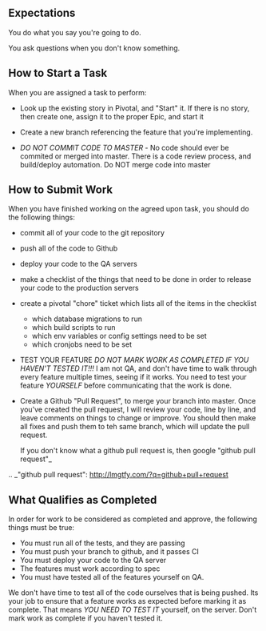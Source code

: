 Expectations
------------

You do what you say you're going to do.

You ask questions when you don't know something.



How to Start a Task
-------------------

When you are assigned a task to perform:

* Look up the existing story in Pivotal, and "Start" it.  If there is no story,
  then create one, assign it to the proper Epic, and start it

* Create a new branch referencing the feature that you're implementing. 
  
* *DO NOT COMMIT CODE TO MASTER*  - No code should ever be commited or merged
  into master.  There is a code review process, and build/deploy automation.
  Do NOT merge code into master



How to Submit Work
------------------



When you have finished working on the agreed upon task, you should do the
following things:

* commit all of your code to the git repository
* push all of the code to Github
* deploy your code to the QA servers
* make a checklist of the things that need to be done in order to release your
  code to the production servers
* create a pivotal "chore"  ticket which lists all of the items in the
  checklist
    - which database migrations to run
    - which build scripts to run
    - which env variables or config settings need to be set
    - which cronjobs need to be set

* TEST YOUR FEATURE
    *DO NOT MARK WORK AS COMPLETED IF YOU HAVEN'T TESTED IT!!!*     I am not
    QA, and don't have time to walk through every feature multiple times,
    seeing if it works.  You need to test your feature *YOURSELF* before
    communicating that the work is done.

* Create a Github "Pull Request", to merge your branch into master.
  Once you've created the pull request, I will review your code, line by line,
  and leave comments on things to change or improve.  You should then make all
  fixes and push them to teh same branch, which will update the pull request.

  If you don't know what a github pull request is, then google "github pull
  request"_

.. _"github pull request": http://lmgtfy.com/?q=github+pull+request


What Qualifies as Completed
---------------------------

In order for work to be considered as completed and approve, the following
things must be true:

* You must run all of the tests, and they are passing
* You must push your branch to github, and it passes CI
* You must deploy your code to the QA server
* The features must work according to spec
* You must have tested all of the features yourself on QA.



We don't have time to test all of the code ourselves that is being pushed.  Its
your job to ensure that a feature works as expected before marking it as
complete.  That means *YOU NEED TO TEST IT* yourself, on the server.  Don't mark
work as complete if you haven't tested it.

